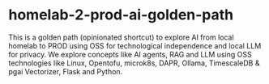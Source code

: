# homelab-2-prod-ai-golden-path
This is a golden path (opinionated shortcut) to explore AI from local homelab to PROD using OSS for technological independence and local LLM for privacy. We explore concepts like AI agents, RAG and LLM using OSS technologies like Linux, Opentofu, microk8s, DAPR, Ollama, TimescaleDB &amp; pgai Vectorizer, Flask and Python.
